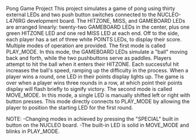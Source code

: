 Pong Game Project
  This project simulates a game of pong using thirty external LEDs and two push
button switches connected to the NUCLEO-L476RG development board. The HITZONE, MISS, and
GAMEBOARD LEDs are arranged linearly: twenty-two GAMEBOARD LEDs in the center, plus one
green HITZONE LED and one red MISS LED at each end. Off to the side, each player has a set
of three white POINTS LEDs, to display their score. Multiple modes of operation are
provided.
  The first mode is called PLAY_MODE. In this mode, the GAMEBOARD LEDs simulate a "ball"
moving back and forth, while the two pushbuttons serve as paddles. Players attempt to hit
the ball when it enters their HITZONE. Each successful hit increases the ball's speed,
ramping up the difficulty in the process. When a player wins a round, one LED in their
points display lights up. The game is over when a player wins three rounds in a row, at
which point their points display will flash briefly to signify victory.
The second mode is called MOVE_MODE. In this mode, a single LED is manually shifted
left or right with button presses. This mode directly connects to PLAY_MODE by allowing
the player to position the starting LED for the first round.

NOTE:
  -Changing modes in achieved by pressing the "SPECIAL" built in button on the NUCLEO board.
	-The built-in LED is solid in MOVE_MODE and blinks in PLAY_MODE.
